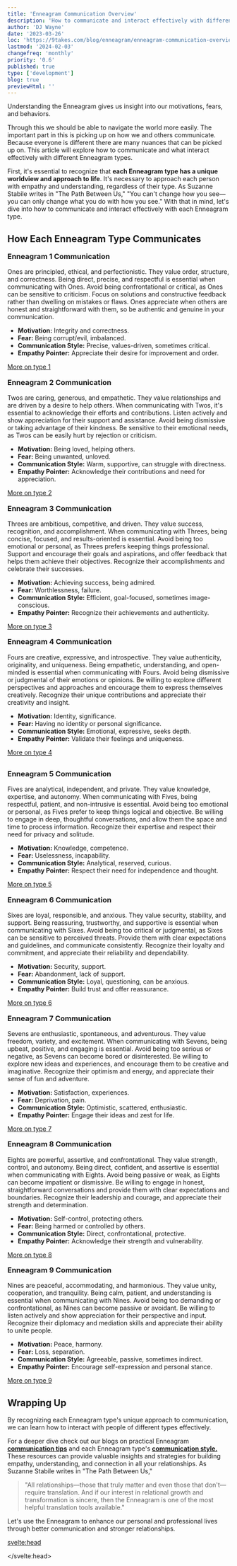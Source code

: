 ```yaml
---
title: 'Enneagram Communication Overview'
description: 'How to communicate and interact effectively with different Enneagram types'
author: 'DJ Wayne'
date: '2023-03-26'
loc: 'https://9takes.com/blog/enneagram/enneagram-communication-overview'
lastmod: '2024-02-03'
changefreq: 'monthly'
priority: '0.6'
published: true
type: ['development']
blog: true
previewHtml: ''
---
```


<!-- make this the hub for the other Enneagram blogs

Enneagram Communication
Effective Communication Enneagram
Enneagram Personality Types
Understanding Enneagram Types
Interpersonal Skills Enneagram
Enneagram Type Relationships
Communication Styles Enneagram
Enneagram and Team Communication
Enneagram Interaction Guide
Personality Type Communication
Enneagram Type Dynamics
Enneagram in Workplace Communication
Enneagram for Better Communication
Enneagram Social Skills
Conflict Resolution Enneagram

 Communication Strategies
Communication Tips
Understanding Others
Personalized Communication
Tailored Communication
 Communication Techniques
  Better Interaction
  Adapting Communication
  Effective Dialogue
  Communication Styles
  Navigating Communication
  Conflict Resolution
  Specific Communication Advice
-->

<script>
	import MarqueeHorizontal from "$lib/components/atoms/MarqueeHorizontal.svelte";
</script>

<p class="firstLetter">Understanding the Enneagram gives us insight into our motivations, fears, and behaviors.</p>

Through this we should be able to navigate the world more easily. The important part in this is picking up on how we and others communicate. Because everyone is different there are many nuances that can be picked up on. This article will explore how to communicate and what interact effectively with different Enneagram types.

First, it's essential to recognize that **each Enneagram type has a unique worldview and approach to life**. It's necessary to approach each person with empathy and understanding, regardless of their type. As Suzanne Stabile writes in "The Path Between Us," "You can't change how you see—you can only change what you do with how you see." With that in mind, let's dive into how to communicate and interact effectively with each Enneagram type.

## How Each Enneagram Type Communicates

<section class="section-content">

<h3 style="padding: 0; margin-top: 1em">Enneagram 1 Communication</h3>

Ones are principled, ethical, and perfectionistic. They value order, structure, and correctness. Being direct, precise, and respectful is essential when communicating with Ones. Avoid being confrontational or critical, as Ones can be sensitive to criticism. Focus on solutions and constructive feedback rather than dwelling on mistakes or flaws. Ones appreciate when others are honest and straightforward with them, so be authentic and genuine in your communication.

- **Motivation:** Integrity and correctness.
- **Fear:** Being corrupt/evil, imbalanced.
- **Communication Style:** Precise, values-driven, sometimes critical.
- **Empathy Pointer:** Appreciate their desire for improvement and order.

[More on type 1](/blog/enneagram/enneagram-type-1)

</section>

<section class="section-content">

<h3 style="padding: 0; margin-top: 1em">Enneagram 2 Communication</h3>

Twos are caring, generous, and empathetic. They value relationships and are driven by a desire to help others. When communicating with Twos, it's essential to acknowledge their efforts and contributions. Listen actively and show appreciation for their support and assistance. Avoid being dismissive or taking advantage of their kindness. Be sensitive to their emotional needs, as Twos can be easily hurt by rejection or criticism.

- **Motivation:** Being loved, helping others.
- **Fear:** Being unwanted, unloved.
- **Communication Style:** Warm, supportive, can struggle with directness.
- **Empathy Pointer:** Acknowledge their contributions and need for appreciation.

[More on type 2](/blog/enneagram/enneagram-type-2)

</section>

<section class="section-content">

<h3 style="padding: 0; margin-top: 1em">Enneagram 3 Communication</h3>

Threes are ambitious, competitive, and driven. They value success, recognition, and accomplishment. When communicating with Threes, being concise, focused, and results-oriented is essential. Avoid being too emotional or personal, as Threes prefers keeping things professional. Support and encourage their goals and aspirations, and offer feedback that helps them achieve their objectives. Recognize their accomplishments and celebrate their successes.

- **Motivation:** Achieving success, being admired.
- **Fear:** Worthlessness, failure.
- **Communication Style:** Efficient, goal-focused, sometimes image-conscious.
- **Empathy Pointer:** Recognize their achievements and authenticity.

[More on type 3](/blog/enneagram/enneagram-type-3)

</section>

<section class="section-content">

<h3 style="padding: 0; margin-top: 1em">Enneagram 4 Communication</h3>

Fours are creative, expressive, and introspective. They value authenticity, originality, and uniqueness. Being empathetic, understanding, and open-minded is essential when communicating with Fours. Avoid being dismissive or judgmental of their emotions or opinions. Be willing to explore different perspectives and approaches and encourage them to express themselves creatively. Recognize their unique contributions and appreciate their creativity and insight.

- **Motivation:** Identity, significance.
- **Fear:** Having no identity or personal significance.
- **Communication Style:** Emotional, expressive, seeks depth.
- **Empathy Pointer:** Validate their feelings and uniqueness.

[More on type 4](/blog/enneagram/enneagram-type-4)

</section>

<div style="overflow: hidden;">
<MarqueeHorizontal displayList={[{name: 'at a party 🎉', link: '/blog/enneagram/enneagram-types-at-party'}, {name: 'in stress 😰', link: '/blog/enneagram/enneagram-types-in-stress'}, {name: 'being ghosted 👻', link: '/blog/enneagram/enneagram-types-being-ghosted'}, {name: 'strengths 💪 and weaknesses', link: '/blog/enneagram/enneagram-strengths-and-weaknesses'}, {name: 'communication styles 🙊', link: '/blog/enneagram/enneagram-communication-styles'} ]} />
</div>

<section class="section-content">

<h3 style="padding: 0; margin-top: 1em">Enneagram 5 Communication</h3>

Fives are analytical, independent, and private. They value knowledge, expertise, and autonomy. When communicating with Fives, being respectful, patient, and non-intrusive is essential. Avoid being too emotional or personal, as Fives prefer to keep things logical and objective. Be willing to engage in deep, thoughtful conversations, and allow them the space and time to process information. Recognize their expertise and respect their need for privacy and solitude.

- **Motivation:** Knowledge, competence.
- **Fear:** Uselessness, incapability.
- **Communication Style:** Analytical, reserved, curious.
- **Empathy Pointer:** Respect their need for independence and thought.

[More on type 5](/blog/enneagram/enneagram-type-5)

</section>

<section class="section-content">

<h3 style="padding: 0; margin-top: 1em">Enneagram 6 Communication</h3>

Sixes are loyal, responsible, and anxious. They value security, stability, and support. Being reassuring, trustworthy, and supportive is essential when communicating with Sixes. Avoid being too critical or judgmental, as Sixes can be sensitive to perceived threats. Provide them with clear expectations and guidelines, and communicate consistently. Recognize their loyalty and commitment, and appreciate their reliability and dependability.

- **Motivation:** Security, support.
- **Fear:** Abandonment, lack of support.
- **Communication Style:** Loyal, questioning, can be anxious.
- **Empathy Pointer:** Build trust and offer reassurance.

[More on type 6](/blog/enneagram/enneagram-type-6)

</section>

<section class="section-content">

<h3 style="padding: 0; margin-top: 1em">Enneagram 7 Communication</h3>

Sevens are enthusiastic, spontaneous, and adventurous. They value freedom, variety, and excitement. When communicating with Sevens, being upbeat, positive, and engaging is essential. Avoid being too serious or negative, as Sevens can become bored or disinterested. Be willing to explore new ideas and experiences, and encourage them to be creative and imaginative. Recognize their optimism and energy, and appreciate their sense of fun and adventure.

- **Motivation:** Satisfaction, experiences.
- **Fear:** Deprivation, pain.
- **Communication Style:** Optimistic, scattered, enthusiastic.
- **Empathy Pointer:** Engage their ideas and zest for life.

[More on type 7](/blog/enneagram/enneagram-type-7)

</section>

<section class="section-content">

<h3 style="padding: 0; margin-top: 1em">Enneagram 8 Communication</h3>

Eights are powerful, assertive, and confrontational. They value strength, control, and autonomy. Being direct, confident, and assertive is essential when communicating with Eights. Avoid being passive or weak, as Eights can become impatient or dismissive. Be willing to engage in honest, straightforward conversations and provide them with clear expectations and boundaries. Recognize their leadership and courage, and appreciate their strength and determination.

- **Motivation:** Self-control, protecting others.
- **Fear:** Being harmed or controlled by others.
- **Communication Style:** Direct, confrontational, protective.
- **Empathy Pointer:** Acknowledge their strength and vulnerability.

[More on type 8](/blog/enneagram/enneagram-type-8)

</section>

<section class="section-content">

<h3 style="padding: 0; margin-top: 1em">Enneagram 9 Communication</h3>

Nines are peaceful, accommodating, and harmonious. They value unity, cooperation, and tranquility. Being calm, patient, and understanding is essential when communicating with Nines. Avoid being too demanding or confrontational, as Nines can become passive or avoidant. Be willing to listen actively and show appreciation for their perspective and input. Recognize their diplomacy and mediation skills and appreciate their ability to unite people.

- **Motivation:** Peace, harmony.
- **Fear:** Loss, separation.
- **Communication Style:** Agreeable, passive, sometimes indirect.
- **Empathy Pointer:** Encourage self-expression and personal stance.

[More on type 9](/blog/enneagram/enneagram-type-9)

</section>

## Wrapping Up

By recognizing each Enneagram type's unique approach to communication, we can learn how to interact with people of different types effectively.

For a deeper dive check out our blogs on practical Enneagram <a style="font-weight: bold;" href="enneagram-communication-tips" >communication tips</a> and each Enneagram type's <a style="font-weight: bold;" href="enneagram-communication-styles" > communication style.</a> These resources can provide valuable insights and strategies for building empathy, understanding, and connection in all your relationships. As Suzanne Stabile writes in "The Path Between Us,"

> "All relationships—those that truly matter and even those that don't—require translation. And if our interest in relational growth and transformation is sincere, then the Enneagram is one of the most helpful translation tools available."

Let's use the Enneagram to enhance our personal and professional lives through better communication and stronger relationships.

<svelte:head>

<script type="application/ld+json">
{
  "@context": "http://schema.org",
  "@graph": [
    {
      "@type": "Article",
      "articleBody": "The Enneagram is a powerful tool for understanding ourselves and others. It provides insight into our motivations, fears, and behaviors and helps us identify our strengths and weaknesses. Understanding the Enneagram can also help us communicate and interact more effectively with people of different types. This article'll explore how to communicate and interact effectively with different Enneagram types. First, it's essential to recognize that each Enneagram type has a unique worldview and approach to life. It's essential to approach each person with empathy and understanding, regardless of their type. As Suzanne Stabile writes in 'The Path Between Us,'' 'You can't change how you see—you can only change what you do with how you see.' With that in mind, let's dive into how to communicate and interact effectively with each Enneagram type.",
      "creator": {
        "@type": "Person",
        "name": "DJ Wayne",
        "sameAs": ["https://www.instagram.com/djwayne3/", "https://www.youtube.com/@djwayne3", "https://www.linkedin.com/in/davidtwayne/", "https://twitter.com/djwayne3"
        ]
      },
      "author": {
        "@type": "Person",
        "name": "DJ Wayne",
        "sameAs": ["https://www.instagram.com/djwayne3/", "https://www.youtube.com/@djwayne3", "https://www.linkedin.com/in/davidtwayne/", "https://twitter.com/djwayne3"
        ]
      },
      "dateModified": {
        "@type": "Date",
        "@value": "2024-02-03"
      },
      "datePublished": {
        "@type": "Date",
        "@value": "2023-03-25"
      },
      "description": "Learn how to communicate and interact with different Enneagram types effectively. This article provides valuable insights and strategies for building empathy, understanding, and connection in all your relationships.",
      "headline": "How to communicate and interact effectively with different Enneagram types",
      "mainEntityOfPage": {
        "@type": "WebPage",
        "url": "https://9takes.com/blog/enneagram/communication-overview"
      },
      "mentions": {
              "@type": "Thing",
              "name": "Enneagram of Personality",
              "description": "The Enneagram of Personality or simply the Enneagram is a model of the human psyche which is principally understood and taught as a typology of nine interconnected personality types. Although the origins and history of ideas associated with the Enneagram of Personality are disputed contemporary approaches are principally derived from the teachings of the Bolivian psycho-spiritual teacher Oscar Ichazo from the 1950s and the Chilean psychiatrist Claudio Naranjo from the 1970s",
              "SameAs": [
                  "https://www.wikidata.org/wiki/Q273047",
                  "http://en.wikipedia.org/wiki/Enneagram_of_Personality"
              ]
      },
      "publisher": {
        "@type": "Organization",
        "sameAs": ["https://www.instagram.com/9takesdotcom/", "https://twitter.com/9takesdotcom"],
        "logo": {
          "@type": "ImageObject",
          "url": "https://9takes.com/brand/darkRubix.png"
        },
        "name": "9takes"
      }
    },
    {
      "@type": "Person",
      "jobTitle": "Author",
      "name": "Suzanne Stabile",
      "description": "Suzanne Stabile is a highly sought-after speaker and teacher, known for her engaging laugh, personal vulnerability, and creative approach to Enneagram instruction. As an internationally recognized Enneagram Master, Suzanne has conducted over 500 Enneagram workshops over the past 25 years.",
      "sameAs": ["https://www.instagram.com/suzannestabile/", "https://twitter.com/SuzanneStabile", "https://suzannestabile.com/"]
    }
  ]
}
</script>

</svelte:head>

<style lang="scss">

   @import '../../routes/styles.css';
</style>

